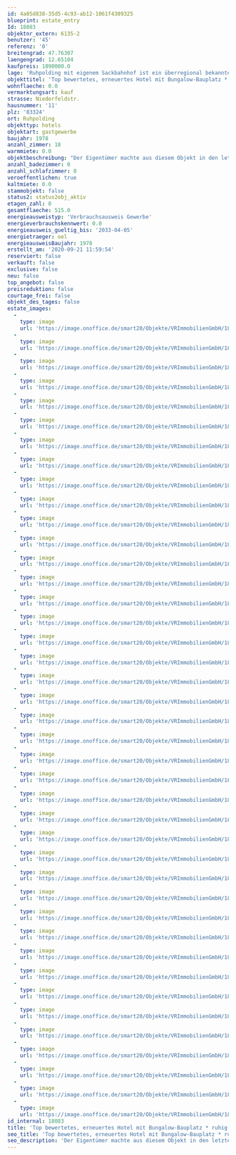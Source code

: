 ```yaml
---
id: 4a05d838-35d5-4c93-ab12-1061f4309325
blueprint: estate_entry
Id: 18083
objektnr_extern: 6135-2
benutzer: '45'
referenz: '0'
breitengrad: 47.76307
laengengrad: 12.65104
kaufpreis: 1890000.0
lage: 'Ruhpolding mit eigenem Sackbahnhof ist ein überregional bekannter Kur- und Fremdenverkehrsort und Austragungsort der Biathlon-Weltmeisterschaften. In der Gegend gibt es zahlreiche Sport- und Freizeitangebote, wie z.B. Seilbahnen auf den Rausch- und Unternberg, ca. 250 km Wanderwege, Loipen, Skigebiete, Sport- u. Eishalle, Wellenbad mit Freibad, Therme und Saunalandschaft, Freizeitpark, Tennisplätze, der fußläufig erreichbare Golfplatz uvm. *** In ca. 15 Autominuten ist man z.B. in Siegsdorf, sowie auf der A8 und schon fast in Traunstein *** Attraktiver Ortskern mit guten Einkaufsmöglichkeiten, Ärzten, vielfältige Gastronomie etc. *** Östlich nahe am Ortskern in einer ruhigen Wohngegend mit herrlichem Bergblick auf einem ebenen Grundstück'
objekttitel: 'Top bewertetes, erneuertes Hotel mit Bungalow-Bauplatz * ruhig + zentrumsnah'
wohnflaeche: 0.0
vermarktungsart: kauf
strasse: Niederfeldstr.
hausnummer: '11'
plz: '83324'
ort: Ruhpolding
objekttyp: hotels
objektart: gastgewerbe
baujahr: 1978
anzahl_zimmer: 18
warmmiete: 0.0
objektbeschreibung: "Der Eigentümer machte aus diesem Objekt in den letzten Jahren mit viel Einsatz ein modernes, ansprechendes und sehr gut bewertetes 3-Sterne-Hotel Garni *** Es gibt 16 bis 18 Doppelbettzimmer mit Duschbädern - je mit Terrasse bzw. gefliesten Balkonen, welche aufgrund großem Dachüberstand wettergeschützt sind *** Wohnliche Fläche vom EG, OG und DG ca. 515 m² (Balkone zu 1/4 enthalten) zzgl. Terrassen ***\r\n\r\nDas gepflegte Haus ist überwiegend unterkellert mit extra Außentreppe zum Ski-Raum etc. Ebenfalls im Keller: Uriger Partyraum mit Bar und offenem Kamin; Gäste-WCs; Hauswirtschafts-, Heiz-, Werkstatt- und Lagerraum mit Kühlzelle *** Erneuerungen: 1980 wurde das Haus nach Süd erweitert.   1991 Vergrößerung Küche und Frühstücksraum nach West. Um 2008 das Dach.   2017 Fenster und Gästezimmerausstattungen durch einen Hotelausstatter + Elektr. Zimmertürschlösser + Holzteile wurden gestrichen + Öl-Zentralheizung mit Solar + viel an der Elektrik.   2022 Vergrößerung Eingangsbereich mit schlüssellosem Zugang, sowie Rezeption.   2022/23 Gäste-WC's im UG und Hauswirtschaftsraum + ebenerdiges, behindertengerechtes Doppelzimmer.   Die letzten Jahre viele weitere \"Kleinigkeiten\" *** Küchenlift in den Lagerkeller *** Die komplette hochwertige Einrichtung respektive Betriebsausstattung ist inklusive *** Große Frühstücksterrasse an der Westseite *** Gepflasterte Hofeinfahrt und Stellplätze *** Im südlichen Garten könnte ein Bungalow für beispielsweise eine Betreiberunterkunft errichtet werden *** Grundbuch lastenfrei *** Eine Nutzungsänderung z. B. in Wohnungen wäre wahrscheinlich möglich"
anzahl_badezimmer: 0
anzahl_schlafzimmer: 0
veroeffentlichen: true
kaltmiete: 0.0
stammobjekt: false
status2: status2obj_aktiv
etagen_zahl: 0
gesamtflaeche: 515.0
energieausweistyp: 'Verbrauchsausweis Gewerbe'
energieverbrauchskennwert: 0.0
energieausweis_gueltig_bis: '2033-04-05'
energietraeger: oel
energieausweisBaujahr: 1978
erstellt_am: '2020-09-21 11:59:54'
reserviert: false
verkauft: false
exclusive: false
neu: false
top_angebot: false
preisreduktion: false
courtage_frei: false
objekt_des_tages: false
estate_images:
  -
    type: image
    url: 'https://image.onoffice.de/smart20/Objekte/VRImmobilienGmbH/18083/d7719945-6307-4600-a8ab-d5517ac5b06a.jpg'
  -
    type: image
    url: 'https://image.onoffice.de/smart20/Objekte/VRImmobilienGmbH/18083/0dcbfdc8-3a3b-428f-afb0-8fbca1f0ea53.jpg'
  -
    type: image
    url: 'https://image.onoffice.de/smart20/Objekte/VRImmobilienGmbH/18083/00c5ea0a-c0f0-4b98-9943-c9f959b84a25.jpg'
  -
    type: image
    url: 'https://image.onoffice.de/smart20/Objekte/VRImmobilienGmbH/18083/4ae35783-0726-4dab-89cd-69383890d2cc.jpg'
  -
    type: image
    url: 'https://image.onoffice.de/smart20/Objekte/VRImmobilienGmbH/18083/fc612860-19a8-4851-a392-dfa0238d3e85.jpg'
  -
    type: image
    url: 'https://image.onoffice.de/smart20/Objekte/VRImmobilienGmbH/18083/4ada9343-38fa-45c1-a121-84746626ad52.jpg'
  -
    type: image
    url: 'https://image.onoffice.de/smart20/Objekte/VRImmobilienGmbH/18083/59a7f06a-9420-4683-b180-0889c6b69133.jpg'
  -
    type: image
    url: 'https://image.onoffice.de/smart20/Objekte/VRImmobilienGmbH/18083/09c9d8b3-1ba7-4122-bd3c-c67b91192116.jpg'
  -
    type: image
    url: 'https://image.onoffice.de/smart20/Objekte/VRImmobilienGmbH/18083/aa0be611-9930-4ab6-97cd-2da68928366a.jpg'
  -
    type: image
    url: 'https://image.onoffice.de/smart20/Objekte/VRImmobilienGmbH/18083/4ef1db0e-d93b-4204-b7d4-e5e07e50ca91.jpg'
  -
    type: image
    url: 'https://image.onoffice.de/smart20/Objekte/VRImmobilienGmbH/18083/fdac9262-85ea-4969-837e-e48837fc42bc.jpg'
  -
    type: image
    url: 'https://image.onoffice.de/smart20/Objekte/VRImmobilienGmbH/18083/e32380be-4682-4634-9289-f7215f5a5be3.jpg'
  -
    type: image
    url: 'https://image.onoffice.de/smart20/Objekte/VRImmobilienGmbH/18083/e7849d95-90a4-4c53-9dde-bdd6ef622ab2.jpg'
  -
    type: image
    url: 'https://image.onoffice.de/smart20/Objekte/VRImmobilienGmbH/18083/6c868b95-4052-43b0-a669-6a91eab75de4.jpg'
  -
    type: image
    url: 'https://image.onoffice.de/smart20/Objekte/VRImmobilienGmbH/18083/0ee2b1fe-8797-4b9c-a24c-9c5b6b5623ba.jpg'
  -
    type: image
    url: 'https://image.onoffice.de/smart20/Objekte/VRImmobilienGmbH/18083/b84553ee-10cd-4a68-bf61-22d2eeaa7a7e.jpg'
  -
    type: image
    url: 'https://image.onoffice.de/smart20/Objekte/VRImmobilienGmbH/18083/1cc41927-cdb5-4111-bdea-b99a03d14e94.jpg'
  -
    type: image
    url: 'https://image.onoffice.de/smart20/Objekte/VRImmobilienGmbH/18083/a1d3390b-8855-4759-9910-0f6aee239f05.jpg'
  -
    type: image
    url: 'https://image.onoffice.de/smart20/Objekte/VRImmobilienGmbH/18083/207c8b76-0b44-4588-b24b-38f7bc60217a.jpg'
  -
    type: image
    url: 'https://image.onoffice.de/smart20/Objekte/VRImmobilienGmbH/18083/55373d0d-850a-4c77-ab72-bdb2229a4e8e.jpg'
  -
    type: image
    url: 'https://image.onoffice.de/smart20/Objekte/VRImmobilienGmbH/18083/9fbbab46-0b1d-4c45-b531-9005b83f6f5c.jpg'
  -
    type: image
    url: 'https://image.onoffice.de/smart20/Objekte/VRImmobilienGmbH/18083/ea755133-9623-4552-9966-37616a609392.jpg'
  -
    type: image
    url: 'https://image.onoffice.de/smart20/Objekte/VRImmobilienGmbH/18083/b4e6a9f8-0ea4-4b12-a82a-b7604410aa64.jpg'
  -
    type: image
    url: 'https://image.onoffice.de/smart20/Objekte/VRImmobilienGmbH/18083/5d4bc01e-8f57-4619-b1e6-7487c672dd18.jpg'
  -
    type: image
    url: 'https://image.onoffice.de/smart20/Objekte/VRImmobilienGmbH/18083/63fe4bea-5bbb-46a7-b104-0e52fa5d97d0.jpg'
  -
    type: image
    url: 'https://image.onoffice.de/smart20/Objekte/VRImmobilienGmbH/18083/520e7386-cf9c-4304-aa10-718c07b5280c.jpg'
  -
    type: image
    url: 'https://image.onoffice.de/smart20/Objekte/VRImmobilienGmbH/18083/4a9d9ce4-3b38-480f-8b73-a76ea0cb21ec.jpg'
  -
    type: image
    url: 'https://image.onoffice.de/smart20/Objekte/VRImmobilienGmbH/18083/6900f7fd-b937-49b8-aac4-2d0b0bdb577f.jpg'
  -
    type: image
    url: 'https://image.onoffice.de/smart20/Objekte/VRImmobilienGmbH/18083/ef2d6526-aa30-4a2f-8bd9-4b879a951836.jpg'
  -
    type: image
    url: 'https://image.onoffice.de/smart20/Objekte/VRImmobilienGmbH/18083/9ade5bc1-5a7c-44d3-bba9-5e2b9eac78b5.jpg'
  -
    type: image
    url: 'https://image.onoffice.de/smart20/Objekte/VRImmobilienGmbH/18083/0e95d12e-9fd6-408c-ab4e-f58ca710d9c6.jpg'
  -
    type: image
    url: 'https://image.onoffice.de/smart20/Objekte/VRImmobilienGmbH/18083/07e7f60a-952a-4a82-a2e9-1a781a4c8bfc.jpg'
  -
    type: image
    url: 'https://image.onoffice.de/smart20/Objekte/VRImmobilienGmbH/18083/226226e1-8a0d-42f0-8e96-25635aea3144.jpg'
  -
    type: image
    url: 'https://image.onoffice.de/smart20/Objekte/VRImmobilienGmbH/18083/fb9f2151-98c8-4e15-b6cf-5424b93734cb.jpg'
  -
    type: image
    url: 'https://image.onoffice.de/smart20/Objekte/VRImmobilienGmbH/18083/f37e2524-4803-4c10-82a1-76be0f0133b3.jpg'
  -
    type: image
    url: 'https://image.onoffice.de/smart20/Objekte/VRImmobilienGmbH/18083/0a44bf48-b5ac-4d6f-9a2d-b69085f0f558.jpg'
  -
    type: image
    url: 'https://image.onoffice.de/smart20/Objekte/VRImmobilienGmbH/18083/85c502b2-78b4-4665-adcb-ed9b153eaa49.jpg'
  -
    type: image
    url: 'https://image.onoffice.de/smart20/Objekte/VRImmobilienGmbH/18083/6d607d9d-5818-4615-9ed5-1b155f262b94.jpg'
  -
    type: image
    url: 'https://image.onoffice.de/smart20/Objekte/VRImmobilienGmbH/18083/f59cee81-b41c-43f8-b149-fba3e0a6ea27.jpg'
  -
    type: image
    url: 'https://image.onoffice.de/smart20/Objekte/VRImmobilienGmbH/18083/d91a1742-b8bf-42cd-a312-0cde16f921cd.jpg'
  -
    type: image
    url: 'https://image.onoffice.de/smart20/Objekte/VRImmobilienGmbH/18083/15f0be1d-1e54-4a8d-acfa-0ed356f99c92.jpg'
id_internal: 18083
title: 'Top bewertetes, erneuertes Hotel mit Bungalow-Bauplatz * ruhig + zentrumsnah'
seo_title: 'Top bewertetes, erneuertes Hotel mit Bungalow-Bauplatz * ruhig + zentrumsnah'
seo_description: 'Der Eigentümer machte aus diesem Objekt in den letzten Jahren mit viel Einsatz ein modernes, ansprechendes und sehr gut bewertetes 3-Sterne-Hotel Garni *** Es '
---
```

